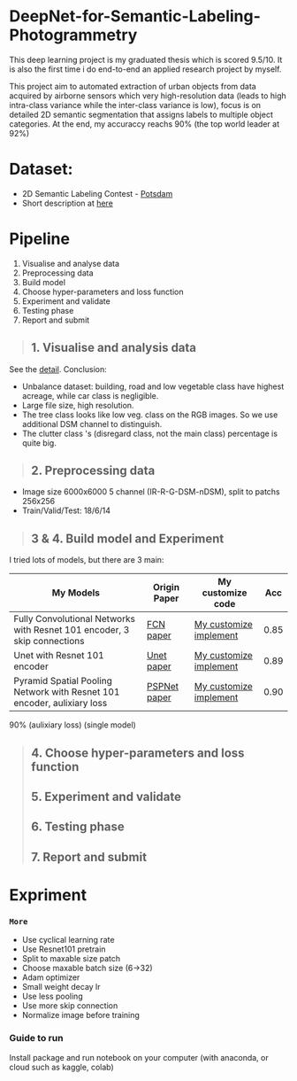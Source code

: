 # DeepNet-for-Semantic-Labeling-Photogrammetry
This deep learning project is my graduated thesis which is scored 9.5/10. It is also the first time i do end-to-end an applied research project by myself.  

This project aim to automated extraction of urban objects from data acquired by airborne sensors which very high-resolution data (leads to high intra-class variance while the inter-class variance is low), focus is on detailed 2D semantic segmentation that assigns labels to multiple object categories. At the end, my accuraccy reachs 90% (the top world leader at  92%)

# Dataset: 
* 2D Semantic Labeling Contest - [Potsdam](http://www2.isprs.org/commissions/comm3/wg4/2d-sem-label-potsdam.html)
* Short description at [here](https://github.com/damminhtien/deepnet-for-semantic-labeling-photogrammetry/blob/master/dataset_description.md)

# Pipeline
1. Visualise and analyse data
2. Preprocessing data
3. Build model
4. Choose hyper-parameters and loss function
5. Experiment and validate
6. Testing phase
7. Report and submit

> ## 1. Visualise and analysis data
See the [detail](https://github.com/damminhtien/deepnet-for-semantic-labeling-photogrammetry/blob/master/Insight-data-potsdam.ipynb).
Conclusion:
* Unbalance dataset: building, road and low vegetable class have highest acreage, while car class is negligible. 
* Large file size, high resolution.
* The tree class looks like low veg. class on the RGB images. So we use additional DSM channel to distinguish.
* The clutter class 's (disregard class, not the main class) percentage is quite big.

> ## 2. Preprocessing data
* Image size 6000x6000 5 channel (IR-R-G-DSM-nDSM), split to patchs 256x256
* Train/Valid/Test: 18/6/14

> ## 3 & 4. Build model and Experiment
I tried lots of models, but there are 3 main:

| My Models                                                                | Origin Paper     | My customize code                                                                                                                                   | Acc  |
|--------------------------------------------------------------------------|------------------|-----------------------------------------------------------------------------------------------------------------------------------------------------|------|
| Fully Convolutional Networks with Resnet 101 encoder, 3 skip connections | [FCN paper]()    | [My customize implement](https://github.com/damminhtien/deepnet-for-semantic-labeling-photogrammetry/blob/master/model_script/fcn-resnet101-3sc.py) | 0.85 |
| Unet with Resnet 101 encoder                                             | [Unet paper]()   | [My customize implement]()                                                                                                                          | 0.89 |
| Pyramid Spatial Pooling Network with Resnet 101 encoder, aulixiary loss  | [PSPNet paper]() | [My customize implement]()                                                                                                                          | 0.90 |                                                                                                                      |
90% (aulixiary loss) (single model)
> ## 4. Choose hyper-parameters and loss function
> ## 5. Experiment and validate
> ## 6. Testing phase
> ## 7. Report and submit

# Expriment


### `More`
* Use cyclical learning rate
* Use Resnet101 pretrain
* Split to maxable size patch
* Choose maxable batch size (6->32)
* Adam optimizer
* Small weight decay lr
* Use less pooling
* Use more skip connection
* Normalize image before training

### Guide to run
Install package and run notebook on your computer (with anaconda, or cloud such as kaggle, colab)

